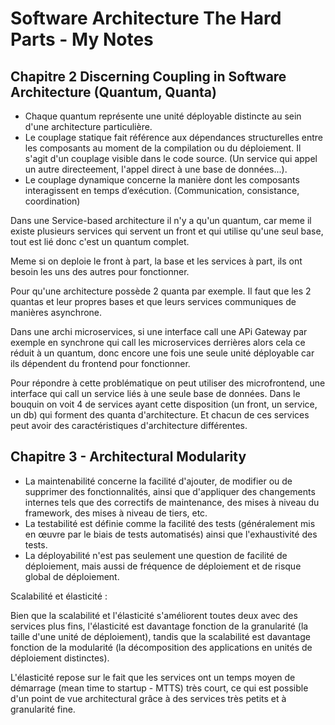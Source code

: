 # Software Architecture The Hard Parts - My Notes

## Chapitre 2 Discerning Coupling in Software Architecture (Quantum, Quanta)

- Chaque quantum représente une unité déployable distincte au sein d'une architecture particulière.
- Le couplage statique fait référence aux dépendances structurelles entre les composants au moment de la compilation ou du déploiement. Il s'agit d'un couplage visible dans le code source. (Un service qui appel un autre directeement, l'appel direct à une base de données...).
- Le couplage dynamique concerne la manière dont les composants interagissent en temps d’exécution. (Communication, consistance, coordination)


Dans une Service-based architecture il n'y a qu'un quantum, car meme il existe plusieurs services qui servent un front et qui utilise qu'une seul base, tout est lié donc c'est un quantum complet.

Meme si on deploie le front à part, la base et les services à part, ils ont besoin les uns des autres pour fonctionner.

Pour qu'une architecture possède 2 quanta par exemple. Il faut que les 2 quantas et leur propres bases et que leurs services communiques de manières asynchrone.

Dans une archi microservices, si une interface call une APi Gateway par exemple en synchrone qui call les microservices derrières alors cela ce réduit à un quantum, donc encore une fois une seule unité déployable car ils dépendent du frontend pour fonctionner.


Pour répondre à cette problématique on peut utiliser des microfrontend, une interface qui call un service liés à une seule base de données. 
Dans le bouquin on voit 4 de services ayant cette disposition (un front, un service, un db) qui forment des quanta d'architecture.
Et chacun de ces services peut avoir des caractéristiques d'architecture différentes.

## Chapitre 3 - Architectural Modularity

- La maintenabilité concerne la facilité d'ajouter, de modifier ou de supprimer des fonctionnalités, ainsi que d'appliquer des changements internes tels que des correctifs de maintenance, des mises à niveau du framework, des mises à niveau de tiers, etc.
- La testabilité est définie comme la facilité des tests (généralement mis en œuvre par le biais de tests automatisés) ainsi que l'exhaustivité des tests.
- La déployabilité n'est pas seulement une question de facilité de déploiement, mais aussi de fréquence de déploiement et de risque global de déploiement.


Scalabilité et élasticité :

Bien que la scalabilité et l'élasticité s'améliorent toutes deux avec des services plus fins, l'élasticité est davantage fonction de la granularité (la taille d'une unité de déploiement), tandis que la scalabilité est davantage fonction de la modularité (la décomposition des applications en unités de déploiement distinctes).


L'élasticité repose sur le fait que les services ont un temps moyen de démarrage (mean time to startup - MTTS) très court, ce qui est possible d'un point de vue architectural grâce à des services très petits et à granularité fine.

